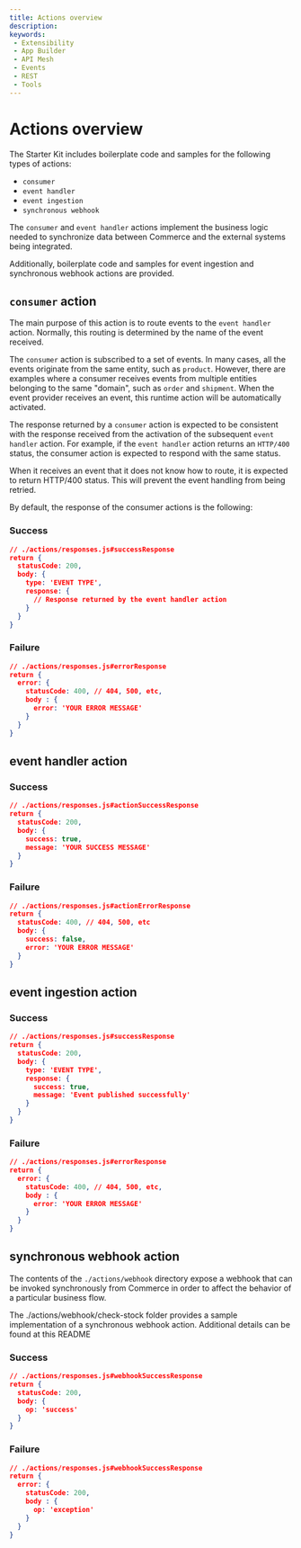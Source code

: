 ```yaml
---
title: Actions overview
description: 
keywords:
 - Extensibility
 - App Builder
 - API Mesh
 - Events
 - REST
 - Tools
---
```


# Actions overview

The Starter Kit includes boilerplate code and samples for the following types of actions:

* `consumer`
* `event handler`
* `event ingestion`
* `synchronous webhook`

The `consumer` and `event handler` actions implement the business logic needed to synchronize data between Commerce and the external systems being integrated.

Additionally, boilerplate code and samples for event ingestion and synchronous webhook actions are provided.

## `consumer` action

The main purpose of this action is to route events to the `event handler` action. Normally, this routing is determined by the name of the event received.

The `consumer` action is subscribed to a set of events. In many cases, all the events originate from the same entity, such as `product`. However, there are examples where a consumer receives events from multiple entities belonging to the same "domain", such as `order` and `shipment`. When the event provider receives an event, this runtime action will be automatically activated.

The response returned by a `consumer` action is expected to be consistent with the response received from the activation of the subsequent `event handler` action. For example, if the `event handler` action returns an `HTTP/400` status, the consumer action is expected to respond with the same status.

When it receives an event that it does not know how to route, it is expected to return HTTP/400 status. This will prevent the event handling from being retried.

By default, the response of the consumer actions is the following:

<CodeBlock slots="heading, code" repeat="2" languages="JSON, JSON" />

### Success

```json
// ./actions/responses.js#successResponse
return {
  statusCode: 200,
  body: {
    type: 'EVENT TYPE',
    response: {
      // Response returned by the event handler action
    }
  }
}
```

### Failure

```json
// ./actions/responses.js#errorResponse
return {
  error: {
    statusCode: 400, // 404, 500, etc,
    body : {
      error: 'YOUR ERROR MESSAGE'
    }
  }
}
```

## event handler action

<CodeBlock slots="heading, code" repeat="2" languages="JSON, JSON" />

### Success

```json
// ./actions/responses.js#actionSuccessResponse
return {
  statusCode: 200,
  body: {
    success: true,
    message: 'YOUR SUCCESS MESSAGE'
  }
}
```

### Failure

```json
// ./actions/responses.js#actionErrorResponse
return {
  statusCode: 400, // 404, 500, etc
  body: {
    success: false,
    error: 'YOUR ERROR MESSAGE'
  }
}
```

## event ingestion action

<CodeBlock slots="heading, code" repeat="2" languages="JSON, JSON" />

### Success

```json
// ./actions/responses.js#successResponse
return {
  statusCode: 200,
  body: {
    type: 'EVENT TYPE',
    response: {
      success: true,
      message: 'Event published successfully'
    }
  }
}
```

### Failure

```json
// ./actions/responses.js#errorResponse
return {
  error: {
    statusCode: 400, // 404, 500, etc,
    body : {
      error: 'YOUR ERROR MESSAGE'
    }
  }
}
```

## synchronous webhook action

The contents of the `./actions/webhook` directory expose a webhook that can be invoked synchronously from Commerce in order to affect the behavior of a particular business flow.


The ./actions/webhook/check-stock folder provides a sample implementation of a synchronous webhook action. Additional details can be found at this README

<CodeBlock slots="heading, code" repeat="2" languages="JSON, JSON" />

### Success

```json
// ./actions/responses.js#webhookSuccessResponse
return {
  statusCode: 200,
  body: {
    op: 'success'
  }
}
```

### Failure

```json
// ./actions/responses.js#webhookSuccessResponse
return {
  error: {
    statusCode: 200,
    body : {
      op: 'exception'
    }
  }
}
```
